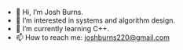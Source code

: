 - 👋 Hi, I’m Josh Burns.
- 👀 I’m interested in systems and algorithm design.
- 🌱 I’m currently learning C++.
- 📫 How to reach me: joshburns220@gmail.com
